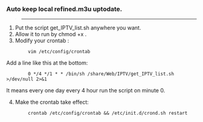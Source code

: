 ### Auto keep local refined.m3u uptodate. 
> ---

1. Put the script get_IPTV_list.sh anywhere you want. 
2. Allow it to run by chmod +x . 
3. Modify your crontab :
```
        vim /etc/config/crontab
```
Add a line like this at the bottom: 
```
        0 */4 */1 * * /bin/sh /share/Web/IPTV/get_IPTV_list.sh >/dev/null 2>&1
```
It means every one day every 4 hour run the script on minute 0.

4. Make the crontab take effect:
```
        crontab /etc/config/crontab && /etc/init.d/crond.sh restart
```
